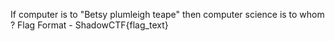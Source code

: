 If computer is to "Betsy plumleigh teape" then computer science is to whom ?
Flag Format - ShadowCTF{flag_text}